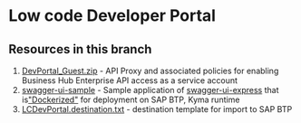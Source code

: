 # Low code Developer Portal

## Resources in this branch
  1. [DevPortal_Guest.zip](./DevPortal_Guest.zip) - API Proxy and associated policies for enabling Business Hub Enterprise API access as a service account
  2. [swagger-ui-sample](./swagger-ui-sample/) - Sample application of [swagger-ui-express](https://www.npmjs.com/package/swagger-ui-express)  that is["Dockerized"](https://nodejs.org/en/docs/guides/nodejs-docker-webapp/) for deployment on SAP BTP, Kyma runtime
  3. [LCDevPortal.destination.txt](./LCDevPortal.destination.txt) - destination template for import to SAP BTP